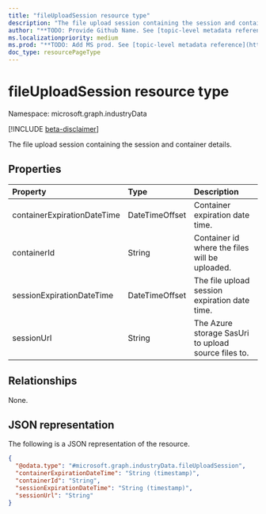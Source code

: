 ```yaml
---
title: "fileUploadSession resource type"
description: "The file upload session containing the session and container details."
author: "**TODO: Provide Github Name. See [topic-level metadata reference](https://aka.ms/msgo?pagePath=API/Document/Guidelines/Metadata)**"
ms.localizationpriority: medium
ms.prod: "**TODO: Add MS prod. See [topic-level metadata reference](https://aka.ms/msgo?pagePath=API/Document/Guidelines/Metadata)**"
doc_type: resourcePageType
---
```


# fileUploadSession resource type

Namespace: microsoft.graph.industryData

[!INCLUDE [beta-disclaimer](../../includes/beta-disclaimer.md)]

The file upload session containing the session and container details.

## Properties
|Property|Type|Description|
|:---|:---|:---|
|containerExpirationDateTime|DateTimeOffset|Container expiration date time.|
|containerId|String|Container id where the files will be uploaded.|
|sessionExpirationDateTime|DateTimeOffset|The file upload session expiration date time.|
|sessionUrl|String|The Azure storage SasUri to upload source files to.|

## Relationships
None.

## JSON representation
The following is a JSON representation of the resource.
<!-- {
  "blockType": "resource",
  "@odata.type": "microsoft.graph.industryData.fileUploadSession"
}
-->
``` json
{
  "@odata.type": "#microsoft.graph.industryData.fileUploadSession",
  "containerExpirationDateTime": "String (timestamp)",
  "containerId": "String",
  "sessionExpirationDateTime": "String (timestamp)",
  "sessionUrl": "String"
}
```

